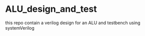 # ALU_design_and_test
this repo contain a verilog design for an ALU and testbench using systemVerilog
